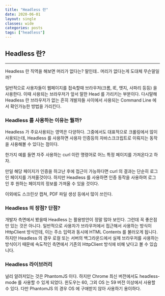 ```yaml
---
title: "Headless 란"
date: 2020-06-01
layout: single
classes: wide
categories: posts
tags: ["headless"]
---
```


## Headless 란?
---
Headless 란 직역을 해보면 머리가 없다는? 말인데.. 머리가 없다는게 도대체 무슨말일까? 

일반적으로 사용자들이 웹페이지를 접속할때 브라우저(크롬, IE, 엣지, 사파리 등등) 을 사용한다. 이때 사용되는 브라우저가 앞서 말한 Head 를 가리키는 부분이다. 다시말해 Headless 란 브라우저가 없는 흔히 개발자들 사이에서 사용되는 Command Line 에서 확인가능한 방법을 가리킨다.

### Headless 를 사용하는 이유는 뭘까?

Headless 가 주요사용되는 영역은 다양하다. 그중에서도 대표적으로 크롤링에서 많이 사용되는데, Headless 를 사용하면 사용자 인증등의 자바스크크립트로 이뤄지는 동작을 사용해볼 수 있다는 점이다.

한가지 예를 들면 자주 사용하는 curl 이란 명령어로 어느 특정 페이지를 가져온다고 하자. 

만일 해당 페이지가 인증을 하고난 후에 접근이 가능하다면 curl 의 결과는 단순히 로그인 페이지를 가져올것이다. 하지만 Headless 를 사용하면 인증 동작을 사용하여 로그인 후 원하는 페이지의 정보를 가져올 수 있을 것이다.

이외에도 스크린샷 캡쳐, PDF 파일 생성 등에서 많이 쓰인다.

### Headless 의 장점? 단점?
개발자 측면에서 봤을때 Headless 는 활용방안이 정말 많아 보인다. 그런데 꼭 좋은점만 있는 것은 아니다. 일반적으로 사용자가 브라우저에서 접근해서 사용하는 방식이 HttpClient 방식인데, 이는 주소 입력과 동시에 HTML Contents 를 불러오게 됩니다. 하지만 Headless 의 경우 로컬 또는 서버의 백그라운드에서 실제 브라우저를 사용하는 방식이기 때문에 속도적인 측면에서 기존의 HttpClient 방식에 비해 낮다고 볼 수 있습니다.

### Headless 라이브러리
널리 알려저있는 것은 PhantomJS 이다. 하지만 Chrome 최신 버전에서도 headless-mode 를 사용할 수 있게 되었다. 윈도우는 60, 그외 OS 는 59 버전 이상에서 사용할 수 있다. 
다만 PhantomJS 의 경우 OS 에 구애받지 않아 사용하기 용이하다.